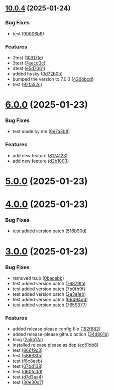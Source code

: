 ## [10.0.4](https://github.com/ZCodeTemplates/npm-pkg-template/compare/v6.0.0...v10.0.4) (2025-01-24)


### Bug Fixes

* test ([90006b8](https://github.com/ZCodeTemplates/npm-pkg-template/commit/90006b8af5469846b2711526230e61b5aa8caa58))


### Features

* 2test ([10317fe](https://github.com/ZCodeTemplates/npm-pkg-template/commit/10317fea19d826aa6c558d562ea2aef21deccab0))
* 3test ([7eecd3c](https://github.com/ZCodeTemplates/npm-pkg-template/commit/7eecd3cef86c2da020f9891a3d7bf1bcf94b053c))
* 4test ([e5d7061](https://github.com/ZCodeTemplates/npm-pkg-template/commit/e5d7061e2c8bd11ac4381bdda6d9c3ae6fe3203e))
* added husky ([0d72b0b](https://github.com/ZCodeTemplates/npm-pkg-template/commit/0d72b0bb67e196941289ec743c0991a85b6aaba4))
* bumped the version to 7.0.0 ([426bbcd](https://github.com/ZCodeTemplates/npm-pkg-template/commit/426bbcd4dc86c420e7aec5098d52777bbc8c597a))
* test ([92fa52c](https://github.com/ZCodeTemplates/npm-pkg-template/commit/92fa52cbfd73b76dac6a57b9fb9ab878c912aba8))



# [6.0.0](https://github.com/ZCodeTemplates/npm-pkg-template/compare/v5.0.0...v6.0.0) (2025-01-23)


### Bug Fixes

* test made by me ([6e7a3b8](https://github.com/ZCodeTemplates/npm-pkg-template/commit/6e7a3b8c378dca4ac4efcfdaafab5a447e2c8d44))


### Features

* add new feature ([8174123](https://github.com/ZCodeTemplates/npm-pkg-template/commit/8174123d0c0ad7cf2c0e11643334f01c5fa0a0d2))
* add new feature ([d2b1003](https://github.com/ZCodeTemplates/npm-pkg-template/commit/d2b10035bd0002399ece24ca10db954cf1833a67))



# [5.0.0](https://github.com/ZCodeTemplates/npm-pkg-template/compare/v4.0.0...v5.0.0) (2025-01-23)



# [4.0.0](https://github.com/ZCodeTemplates/npm-pkg-template/compare/v3.0.0...v4.0.0) (2025-01-23)


### Bug Fixes

* test added version patch ([516b90d](https://github.com/ZCodeTemplates/npm-pkg-template/commit/516b90d9b230247748f0273e04747b50c3293953))



# [3.0.0](https://github.com/ZCodeTemplates/npm-pkg-template/compare/2a5b17a2e9ee91ef8f3eb3d919a12cebf3b42f05...v3.0.0) (2025-01-23)


### Bug Fixes

* removed tsup ([0bacebb](https://github.com/ZCodeTemplates/npm-pkg-template/commit/0bacebb956c4ef7a8a2e074642c93a2c601b6b6f))
* test added version patch ([76879fa](https://github.com/ZCodeTemplates/npm-pkg-template/commit/76879fa154a71d666807f227be38310588f300b4))
* test added version patch ([7b0fb9f](https://github.com/ZCodeTemplates/npm-pkg-template/commit/7b0fb9f74028ae726f28557e20a0ec10b59d16a0))
* test added version patch ([2a3a1eb](https://github.com/ZCodeTemplates/npm-pkg-template/commit/2a3a1ebe15ac77b429a5368c71481f05d3b6a99a))
* test added version patch ([66494dd](https://github.com/ZCodeTemplates/npm-pkg-template/commit/66494dd698eba58a9101dd3dc9585071dcacbd9d))
* test added version patch ([7659377](https://github.com/ZCodeTemplates/npm-pkg-template/commit/7659377e676a2093336472455b5800dccf1e6ff3))


### Features

* added release please config file ([192f682](https://github.com/ZCodeTemplates/npm-pkg-template/commit/192f6823247bba78ca8625c80f74aac4c1b00bd5))
* added release-please github action ([34d801b](https://github.com/ZCodeTemplates/npm-pkg-template/commit/34d801bd0218caa1e5d50a65a9dbb75b86899078))
* blug ([2a5b17a](https://github.com/ZCodeTemplates/npm-pkg-template/commit/2a5b17a2e9ee91ef8f3eb3d919a12cebf3b42f05))
* installed release please as dep ([ec51db8](https://github.com/ZCodeTemplates/npm-pkg-template/commit/ec51db856bdba5037f0f39af57ec6dd00c5dc185))
* test ([866f9c3](https://github.com/ZCodeTemplates/npm-pkg-template/commit/866f9c318d3bac0777534c2331bd26602993f8c0))
* test ([58663f5](https://github.com/ZCodeTemplates/npm-pkg-template/commit/58663f54041b90aa5a42df11c5542952c15dd3cc))
* test ([f8c8aeb](https://github.com/ZCodeTemplates/npm-pkg-template/commit/f8c8aeb64e73e2e1f7e75d7bbd60aaec1049d76b))
* test ([07bd138](https://github.com/ZCodeTemplates/npm-pkg-template/commit/07bd13807df063c699bf196f1b1b659f4df0b1d4))
* test ([d60fc0d](https://github.com/ZCodeTemplates/npm-pkg-template/commit/d60fc0d606840ae90d91b311bec1dac0f1d65ce7))
* test ([d7d3aa4](https://github.com/ZCodeTemplates/npm-pkg-template/commit/d7d3aa410bf1e0c3deef4e5bf0e840eeb42d74ef))
* test ([30e30c7](https://github.com/ZCodeTemplates/npm-pkg-template/commit/30e30c7292d97168e72d9a484b9867d8edf41c80))



